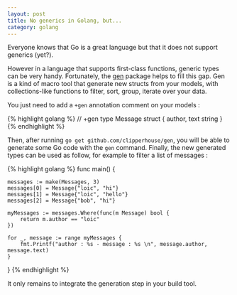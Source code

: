 ```yaml
---
layout: post
title: No generics in Golang, but...
category: golang
---
```


Everyone knows that Go is a great language but that it does not support generics (yet?).

However in a language that supports first-class functions, generic types can be very handy. 
Fortunately, the [gen](http://clipperhouse.github.io/gen/) package helps to fill this gap.
Gen is a kind of macro tool that generate new structs from your models, with collections-like functions to filter, sort, group, iterate over your data.

You just need to add a `+gen` annotation comment on your models :

{% highlight golang %} 
// +gen
type Message struct {
	author, text string
}
{% endhighlight %}

Then, after running `go get github.com/clipperhouse/gen`, you will be able to generate some Go code with the `gen` command. 
Finally, the new generated types can be used as follow, for example to filter a list of messages : 

{% highlight golang %} 
func main() {

	messages := make(Messages, 3)
	messages[0] = Message{"loic", "hi"}
	messages[1] = Message{"loic", "hello"}
	messages[2] = Message{"bob", "hi"}

	myMessages := messages.Where(func(m Message) bool {
		return m.author == "loic"
	})

	for _, message := range myMessages {
		fmt.Printf("author : %s - message : %s \n", message.author, message.text)
	}

}
{% endhighlight %}

It only remains to integrate the generation step in your build tool.
